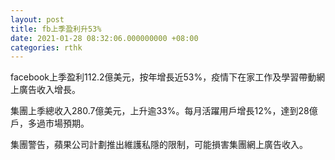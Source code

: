 ```yaml
---
layout: post
title: fb上季盈利升53%
date: 2021-01-28 08:32:06.000000000 +08:00
categories: rthk
---
```


facebook上季盈利112.2億美元，按年增長近53%，疫情下在家工作及學習帶動網上廣告收入增長。

集團上季總收入280.7億美元，上升逾33%。每月活躍用戶增長12%，達到28億戶，多過市場預期。

集團警告，蘋果公司計劃推出維護私隱的限制，可能損害集團網上廣告收入。
